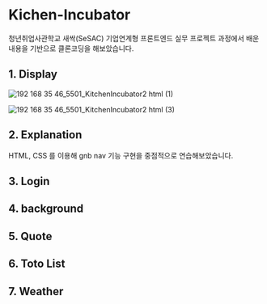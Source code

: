 # Kichen-Incubator

청년취업사관학교 새싹(SeSAC) 기업연계형 프론트엔드 실무 프로젝트 과정에서 배운 내용을 기반으로 클론코딩을 해보았습니다.

## 1. Display

![192 168 35 46_5501_KitchenIncubator2 html (1)](https://user-images.githubusercontent.com/99409757/179336578-e34dd6e6-0bf1-46eb-850e-4fc1c5b9bcae.png)

![192 168 35 46_5501_KitchenIncubator2 html (3)](https://user-images.githubusercontent.com/99409757/179336597-3936b8ce-3ab2-43e2-baf5-e67b6da6e859.png)


## 2. Explanation
HTML, CSS 를 이용해 gnb nav 기능 구현을 중점적으로 연습해보았습니다. 

## 3. Login
## 4. background
## 5. Quote
## 6. Toto List
## 7. Weather
